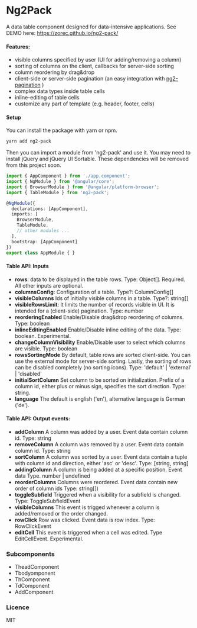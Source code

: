 # Ng2Pack

A data table component designed for data-intensive applications. See DEMO here: https://zorec.github.io/ng2-pack/

#### Features:
- visible columns specified by user (UI for adding/removing a column)
- sorting of columns on the client, callbacks for server-side sorting
- column reordering by drag&drop
- client-side or server-side pagination (an easy integration with [ng2-pagination](https://github.com/michaelbromley/ng2-pagination) ) 
- complex data types inside table cells
- inline-editing of table cells
- customize any part of template (e.g. header, footer, cells)

<!--

### Main characteristics

We value flexibility above all! In order to ensure it in various use cases:
  - Components accept a **wide range of inputs** and/or configuration, including internationalization.
  - High-level components are usually composed of **smaller components** that can be used separately.
  - **Low-level utilities** make building and composing components faster and easier
  - Last but not least, you can use **custom templates** while taking advantage of component public API, smaller components or low-level utilities.
  Then you should be able to easily customize components to your desire and use them regardless of your CSS framework.   

Additionally, we follow good practices and style guides:

- **Well-tested**: Both comprehensive test suite and usability testing are necessary to verify that the components work as expected.
- **Testable** Your application should be tested as well and this library will not stand in your way, just the opposite.
- **Convention over configuration**: You should have an easy start despite many inputs and configuration. Intelligent defaults are provided.-->

<!-- There are many other important characteristics (e.g. performance) that are not mentioned here as a main characteristic, but not neglected. 
-->

#### Setup
You can install the package with yarn or npm.
```bash
yarn add ng2-pack
```

Then you can import a module from 'ng2-pack' and use it. You may need to install jQuery and jQuery UI Sortable. These dependencies will be removed from this project soon.  

```ts
import { AppComponent } from './app.component';
import { NgModule } from '@angular/core';
import { BrowserModule } from '@angular/platform-browser';
import { TableModule } from 'ng2-pack';

@NgModule({
  declarations: [AppComponent],
  imports: [
    BrowserModule,
    TableModule,
    // other modules ...
  ],
  bootstrap: [AppComponent]
})
export class AppModule { }
```
<!-- TODO: add setup for AOT! -->

#### Table API: Inputs
- **rows**: data to be displayed in the table rows. Type: Object[]. Required. All other inputs are optional.
- **columnsConfig**: Configuration of a table. Type?: ColumnConfig[]
- **visibleColumns** Ids of initially visible columns in a table. Type?: string[]
- **visibleRowsLimit**: It limits the number of records visible in UI. It is intended for a (client-side) pagination. Type: number
- **reorderingEnabled** Enable/Disable drag&drop reordering of columns. Type: boolean
- **inlineEditingEnabled** Enable/Disable inline editing of the data. Type: boolean. Experimental.
- **changeColumnVisibility** Enable/Disable user to select which columns are visible. Type: boolean
- **rowsSortingMode** By default, table rows are sorted client-side. You can use the external mode for server-side sorting. Lastly, the sorting of rows can be disabled completely (no sorting icons).  Type: 'default' | 'external' | 'disabled'
- **initialSortColumn** Set column to be sorted on initialization. Prefix of a column id, either plus or minus sign, specifies the sort direction. Type: string. 
- **language** The default is english ('en'), alternative language is German ('de'). 

#### Table API: Output events:

- **addColumn** A column was added by a user. Event data contain column id. Type: string
- **removeColumn** A column was removed by a user. Event data contain column id. Type: string
- **sortColumn** A column was sorted by a user. Event data contain a tuple with column id and direction, either 'asc' or 'desc'. Type: [string, string]
- **addingColumn** A column is being added at a specific position. Event data Type. number | undefined
- **reorderColumns** Columns were reordered. Event data contain new order of column ids Type: string[])
- **toggleSubfield** Triggered when a visibility for a subfield is changed. Type: ToggleSubfieldEvent
- **visibleColumns** This event is trigged whenever a column is added/removed or the order changed.
- **rowClick** Row was clicked. Event data is row index. Type: RowClickEvent
- **editCell** This event is triggered when a cell was edited. Type EditCellEvent. Experimental.


### Subcomponents
- TheadComponent
- Tbodyomponent
- ThComponent
- TdComponent
- AddComponent


<!--#### Roadmap:

| Feature          | Status              | Docs         |
|------------------|---------------------|--------------|
| Data Table       |               Alpha | [README][1]  |
| Select2          |                 WIP |             -|
| Inline editing   |                 WIP |             -|
| Sortable items   |                 WIP |             -|

[1]: https://github.com/zorec/ng2-pack/blob/master/src/lib/table/README.md-->

### Licence
MIT
